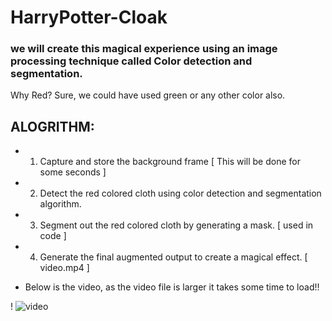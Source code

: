 # HarryPotter-Cloak

### we will create this magical experience using an image processing technique called Color detection and segmentation.

Why Red?
Sure, we could have used green or any other color also.

## ALOGRITHM:

+ 1. Capture and store the background frame [ This will be done for some seconds ]

+ 2. Detect the red colored cloth using color detection and segmentation algorithm.

+ 3. Segment out the red colored cloth by generating a mask. [ used in code ]

+ 4. Generate the final augmented output to create a magical effect. [ video.mp4 ]

+ Below is the video, as the video file is larger it takes some time to load!!

!
![video](https://user-images.githubusercontent.com/51853466/86916141-c0817a00-c140-11ea-823e-000fd35b9bcc.gif)

